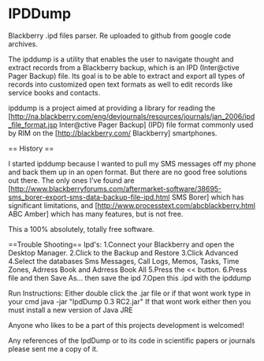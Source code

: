 # IPDDump
Blackberry .ipd files parser. Re uploaded to github from google code archives.


The ipddump is a utility that enables the user to navigate thought and extract records from a Blackberry backup, which is an IPD (Inter@ctive Pager Backup) file. Its goal is to be able to extract and export all types of records into customized open text formats as well to edit records like service books and contacts.


ipddump is a project aimed at providing a library for reading the [http://na.blackberry.com/eng/devjournals/resources/journals/jan_2006/ipd_file_format.jsp Inter@ctive Pager Backup] (IPD) file format commonly used by RIM on the [http://blackberry.com/ Blackberry] smartphones.

== History ==

I started ipddump because I wanted to pull my SMS messages off my phone and back them up in an open format.  But there are no good free solutions out there.  The only ones I've found are [http://www.blackberryforums.com/aftermarket-software/38695-sms_borer-export-sms-data-backup-file-ipd.html SMS Borer] which has significant limitations, and [http://www.processtext.com/abcblackberry.html ABC Amber] which has many features, but is not free.



This a 100% absolutely, totally free software.



==Trouble Shooting== Ipd's:
1.Connect your Blackberry and open the Desktop Manager.
2.Click to the Backup and Restore
3.Click Advanced
4.Select the databases Sms Messages, Call Logs, Memos, Tasks, Time Zones, Adrress Book and Adrress Book All
5.Press the << button.
6.Press file and then Save As... then save the ipd
7.Open this .ipd with the ipddump


Run Instructions:
Either double click the .jar file or if that wont work
type in your cmd java -jar "IpdDump 0.3 RC2.jar"
If that wont work either then you must install a new version of Java JRE



Anyone who likes to be a part of this projects development is welcomed!


Any references of the IpdDump or to its code in scientific papers or journals please sent me a copy of it.

